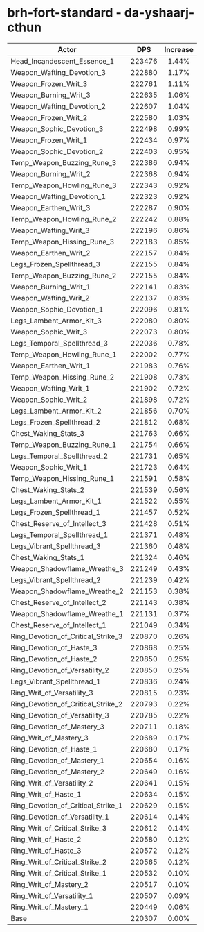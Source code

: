 # brh-fort-standard - da-yshaarj-cthun
| Actor | DPS | Increase |
|---|:---:|:---:|
|Head_Incandescent_Essence_1|223476|1.44%|
|Weapon_Wafting_Devotion_3|222880|1.17%|
|Weapon_Frozen_Writ_3|222761|1.11%|
|Weapon_Burning_Writ_3|222635|1.06%|
|Weapon_Wafting_Devotion_2|222607|1.04%|
|Weapon_Frozen_Writ_2|222580|1.03%|
|Weapon_Sophic_Devotion_3|222498|0.99%|
|Weapon_Frozen_Writ_1|222434|0.97%|
|Weapon_Sophic_Devotion_2|222403|0.95%|
|Temp_Weapon_Buzzing_Rune_3|222386|0.94%|
|Weapon_Burning_Writ_2|222368|0.94%|
|Temp_Weapon_Howling_Rune_3|222343|0.92%|
|Weapon_Wafting_Devotion_1|222323|0.92%|
|Weapon_Earthen_Writ_3|222287|0.90%|
|Temp_Weapon_Howling_Rune_2|222242|0.88%|
|Weapon_Wafting_Writ_3|222196|0.86%|
|Temp_Weapon_Hissing_Rune_3|222183|0.85%|
|Weapon_Earthen_Writ_2|222157|0.84%|
|Legs_Frozen_Spellthread_3|222155|0.84%|
|Temp_Weapon_Buzzing_Rune_2|222155|0.84%|
|Weapon_Burning_Writ_1|222141|0.83%|
|Weapon_Wafting_Writ_2|222137|0.83%|
|Weapon_Sophic_Devotion_1|222096|0.81%|
|Legs_Lambent_Armor_Kit_3|222080|0.80%|
|Weapon_Sophic_Writ_3|222073|0.80%|
|Legs_Temporal_Spellthread_3|222036|0.78%|
|Temp_Weapon_Howling_Rune_1|222002|0.77%|
|Weapon_Earthen_Writ_1|221983|0.76%|
|Temp_Weapon_Hissing_Rune_2|221908|0.73%|
|Weapon_Wafting_Writ_1|221902|0.72%|
|Weapon_Sophic_Writ_2|221898|0.72%|
|Legs_Lambent_Armor_Kit_2|221856|0.70%|
|Legs_Frozen_Spellthread_2|221812|0.68%|
|Chest_Waking_Stats_3|221763|0.66%|
|Temp_Weapon_Buzzing_Rune_1|221754|0.66%|
|Legs_Temporal_Spellthread_2|221731|0.65%|
|Weapon_Sophic_Writ_1|221723|0.64%|
|Temp_Weapon_Hissing_Rune_1|221591|0.58%|
|Chest_Waking_Stats_2|221539|0.56%|
|Legs_Lambent_Armor_Kit_1|221522|0.55%|
|Legs_Frozen_Spellthread_1|221457|0.52%|
|Chest_Reserve_of_Intellect_3|221428|0.51%|
|Legs_Temporal_Spellthread_1|221371|0.48%|
|Legs_Vibrant_Spellthread_3|221360|0.48%|
|Chest_Waking_Stats_1|221324|0.46%|
|Weapon_Shadowflame_Wreathe_3|221249|0.43%|
|Legs_Vibrant_Spellthread_2|221239|0.42%|
|Weapon_Shadowflame_Wreathe_2|221153|0.38%|
|Chest_Reserve_of_Intellect_2|221143|0.38%|
|Weapon_Shadowflame_Wreathe_1|221131|0.37%|
|Chest_Reserve_of_Intellect_1|221049|0.34%|
|Ring_Devotion_of_Critical_Strike_3|220870|0.26%|
|Ring_Devotion_of_Haste_3|220868|0.25%|
|Ring_Devotion_of_Haste_2|220850|0.25%|
|Ring_Devotion_of_Versatility_2|220850|0.25%|
|Legs_Vibrant_Spellthread_1|220836|0.24%|
|Ring_Writ_of_Versatility_3|220815|0.23%|
|Ring_Devotion_of_Critical_Strike_2|220793|0.22%|
|Ring_Devotion_of_Versatility_3|220785|0.22%|
|Ring_Devotion_of_Mastery_3|220711|0.18%|
|Ring_Writ_of_Mastery_3|220689|0.17%|
|Ring_Devotion_of_Haste_1|220680|0.17%|
|Ring_Devotion_of_Mastery_1|220654|0.16%|
|Ring_Devotion_of_Mastery_2|220649|0.16%|
|Ring_Writ_of_Versatility_2|220641|0.15%|
|Ring_Writ_of_Haste_1|220634|0.15%|
|Ring_Devotion_of_Critical_Strike_1|220629|0.15%|
|Ring_Devotion_of_Versatility_1|220614|0.14%|
|Ring_Writ_of_Critical_Strike_3|220612|0.14%|
|Ring_Writ_of_Haste_2|220580|0.12%|
|Ring_Writ_of_Haste_3|220572|0.12%|
|Ring_Writ_of_Critical_Strike_2|220565|0.12%|
|Ring_Writ_of_Critical_Strike_1|220532|0.10%|
|Ring_Writ_of_Mastery_2|220517|0.10%|
|Ring_Writ_of_Versatility_1|220507|0.09%|
|Ring_Writ_of_Mastery_1|220449|0.06%|
|Base|220307|0.00%|
